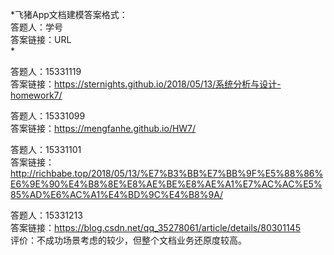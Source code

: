 *飞猪App文档建模答案格式：</br>
答题人：学号</br>
答案链接：URL</br>
*

答题人：15331119</br>
答案链接：https://sternights.github.io/2018/05/13/系统分析与设计-homework7/</br>

答题人：15331099</br>
答案链接：https://mengfanhe.github.io/HW7/</br>

答题人：15331101</br>
答案链接：http://richbabe.top/2018/05/13/%E7%B3%BB%E7%BB%9F%E5%88%86%E6%9E%90%E4%B8%8E%E8%AE%BE%E8%AE%A1%E7%AC%AC%E5%85%AD%E6%AC%A1%E4%BD%9C%E4%B8%9A/</br>

答题人：15331213</br>
答案链接：https://blog.csdn.net/qq_35278061/article/details/80301145</br>
评价：不成功场景考虑的较少，但整个文档业务还原度较高。</br>

